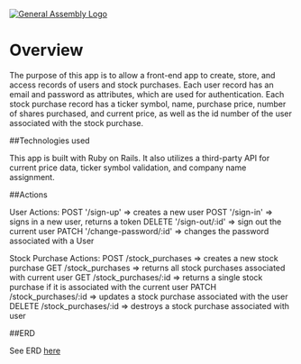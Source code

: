 [![General Assembly Logo](https://camo.githubusercontent.com/1a91b05b8f4d44b5bbfb83abac2b0996d8e26c92/687474703a2f2f692e696d6775722e636f6d2f6b6538555354712e706e67)](https://generalassemb.ly/education/web-development-immersive)

# Overview

The purpose of this app is to allow a front-end app to create, store, and access
records of users and stock purchases. Each user record has an email and password
as attributes, which are used for authentication. Each stock purchase record has
a ticker symbol, name, purchase price, number of shares purchased, and current
price, as well as the id number of the user associated with the stock purchase.

##Technologies used

This app is built with Ruby on Rails. It also utilizes a third-party API for
current price data, ticker symbol validation, and company name assignment.

##Actions

User Actions:
POST '/sign-up' => creates a new user
POST '/sign-in' => signs in a new user, returns a token
DELETE '/sign-out/:id' => sign out the current user
PATCH '/change-password/:id' => changes the password associated with a User

Stock Purchase Actions:
POST /stock_purchases => creates a new stock purchase
GET /stock_purchases => returns all stock purchases associated with current user
GET /stock_purchases/:id => returns a single stock purchase if it is associated
  with the current user
PATCH /stock_purchases/:id => updates a stock purchase associated with the user
DELETE /stock_purchases/:id => destroys a stock purchase associated with user

##ERD

See ERD [here](https://drive.google.com/file/d/0B7bwsjwFCuRgRVFLT1g2aXVNMkJZeHYtMm51Y25DYkpjSC04/view?usp=sharing)
